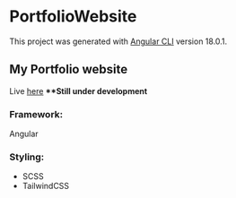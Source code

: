 # PortfolioWebsite

This project was generated with [Angular CLI](https://github.com/angular/angular-cli) version 18.0.1.

## My Portfolio website

Live [here](https://sotonye-dagogo.netlify.app/)
**\*\*Still under development**

### Framework:

Angular

### Styling:

- SCSS
- TailwindCSS
